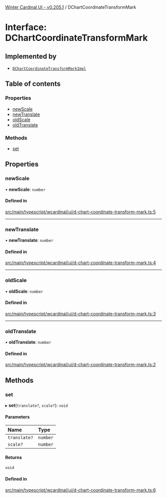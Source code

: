[Winter Cardinal UI - v0.205.1](../index.md) / DChartCoordinateTransformMark

# Interface: DChartCoordinateTransformMark

## Implemented by

- [`DChartCoordinateTransformMarkImpl`](../classes/DChartCoordinateTransformMarkImpl.md)

## Table of contents

### Properties

- [newScale](DChartCoordinateTransformMark.md#newscale)
- [newTranslate](DChartCoordinateTransformMark.md#newtranslate)
- [oldScale](DChartCoordinateTransformMark.md#oldscale)
- [oldTranslate](DChartCoordinateTransformMark.md#oldtranslate)

### Methods

- [set](DChartCoordinateTransformMark.md#set)

## Properties

### newScale

• **newScale**: `number`

#### Defined in

[src/main/typescript/wcardinal/ui/d-chart-coordinate-transform-mark.ts:5](https://github.com/winter-cardinal/winter-cardinal-ui/blob/v0.205.1/src/main/typescript/wcardinal/ui/d-chart-coordinate-transform-mark.ts#L5)

___

### newTranslate

• **newTranslate**: `number`

#### Defined in

[src/main/typescript/wcardinal/ui/d-chart-coordinate-transform-mark.ts:4](https://github.com/winter-cardinal/winter-cardinal-ui/blob/v0.205.1/src/main/typescript/wcardinal/ui/d-chart-coordinate-transform-mark.ts#L4)

___

### oldScale

• **oldScale**: `number`

#### Defined in

[src/main/typescript/wcardinal/ui/d-chart-coordinate-transform-mark.ts:3](https://github.com/winter-cardinal/winter-cardinal-ui/blob/v0.205.1/src/main/typescript/wcardinal/ui/d-chart-coordinate-transform-mark.ts#L3)

___

### oldTranslate

• **oldTranslate**: `number`

#### Defined in

[src/main/typescript/wcardinal/ui/d-chart-coordinate-transform-mark.ts:2](https://github.com/winter-cardinal/winter-cardinal-ui/blob/v0.205.1/src/main/typescript/wcardinal/ui/d-chart-coordinate-transform-mark.ts#L2)

## Methods

### set

▸ **set**(`translate?`, `scale?`): `void`

#### Parameters

| Name | Type |
| :------ | :------ |
| `translate?` | `number` |
| `scale?` | `number` |

#### Returns

`void`

#### Defined in

[src/main/typescript/wcardinal/ui/d-chart-coordinate-transform-mark.ts:6](https://github.com/winter-cardinal/winter-cardinal-ui/blob/v0.205.1/src/main/typescript/wcardinal/ui/d-chart-coordinate-transform-mark.ts#L6)

